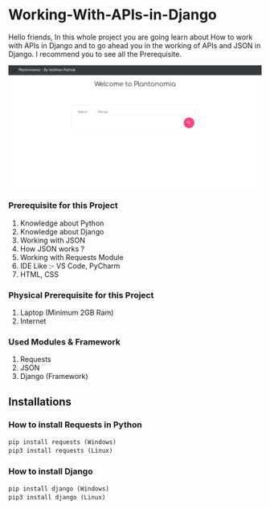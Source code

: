 # Working-With-APIs-in-Django
Hello friends, In this whole project you are going learn about How to work with APIs in Django and to go ahead you in the working of APIs and JSON in Django. I recommend you to see all the Prerequisite.

![Image of Yaktocat](https://raw.githubusercontent.com/vkpdeveloper/Working-With-APIs-in-Django/master/Screenshot.PNG)


### Prerequisite for this Project
1. Knowledge about Python
2. Knowledge about Django
3. Working with JSON
4. How JSON works ?
5. Working with Requests Module
6. IDE Like :- VS Code, PyCharm
7. HTML, CSS

### Physical Prerequisite for this Project
1. Laptop (Minimum 2GB Ram)
2. Internet

### Used Modules & Framework
1. Requests
2. JSON
4. Django (Framework)

## Installations

### How to install Requests in Python
```python
pip install requests (Windows)
pip3 install requests (Linux)
```
### How to install Django
```python
pip install django (Windows)
pip3 install django (Linux)
```
